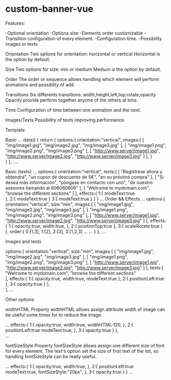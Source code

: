 # custom-banner-vue
Features:

-Optional orientation
-Optiona size
-Elements order customizable
-Transition configuration of every element.
-Configuration time.
-Possibility images or texts

Orientation
Two options for orientation: horizontal or vertical
Horizontal is the option by default.

Size
Two options for size: min or medium
Medium is the option by default.

Order
The order or sequence allows handling which element will perform animations and possiblity of add.

Transitions
Six differents transitions: 
width,height,left,top,rotate,opacity
Opacity provide perform together anyone of the others at time.

Time
Configuration of time between one animation and the next.

Images/Texts
Possibility of texts improving performance.

Template
<template>
    <div>
	<Banner :options="options"></Banner>
    </div>
</template>

Basic
...
data() {
  return {
	  options:{
	    orientation:"vertical",
	    images:[
	      [
	        "img/image1.jpg",
          "img/image2.jpg",
          "img/image3.jpg"
	      ],
	      [
	        "img/image1.png",
          "img/image2.png",
          "img/image3.png"
	      ],
	      [
	        "http://www.server/image1.jpg",
          "http://www.server/image2.jpg",
          "http://www.server/image3.jpg"
	      ]
	    ],
    }	
  }
},
....

Basic (texts)
...
options:{
    orientation:"vertical",
    texts:[
      [
	      "Regístrese ahora y obtendrá",
        "un cupón de descuento de 5€",
        "en su próxima compra"
      ],
      [
 		    "Si desea más información",
        "póngase en contacto con uno",
        "de nuestro asesores llamando al 606060606"
      ],
      [
	      "Welcome to mydomain.com",
	      "browse the different sections"
      ]
    ],
    effects:{
      1:{
	        modeText:true	
      },
      2:{
	        modeText:true
      }
      3:{
          modeText:true
      }
    }
}
...
Order && Effects
...
options:{
    orientation:"vertical",
    size:"min",
	  images:[
	    [
	      "img/image1.jpg",
        "img/image2.jpg",
        "img/image3.jpg"
	    ],
	    [
	      "img/image1.png",
        "img/image2.png",
        "img/image3.png"
	    ],
	    [
	      "http://www.server/image1.jpg",
        "http://www.server/image2.jpg",
        "http://www.server/image3.jpg"
	    ]
	  ],
    effects:{
      1:{
        opacity:true,
        width:true,
      },
      2:{
        positionTop:true
      },
      3:{
        scaleRotate:true
      }
    },
    order:{
      0:[1,3],
      1:[2],
      2:[3],
      3:[1,2,3]
	    ...
	    ...
    }
},
...

Images and texts

options:{
    orientation:"vertical",
    size:"min",
	  images:[
	    [
	      "img/image1.jpg",
        "img/image2.jpg",
        "img/image3.jpg"
	    ],
	    [
	      "img/image1.png",
        "img/image2.png",
        "img/image3.png"
	    ],
	    [
	      "http://www.server/image1.jpg",
        "http://www.server/image2.jpg",
        "http://www.server/image3.jpg"
	    ]
	],
	texts:[
	     "Welcome to mydomain.com",
	     "browse the different sections"	    
	],
  effects:{
    1:{
      opacity:true,
      width:true,
      modeText:true
    },
    2:{
      positionLeft:true	    
    },
    3:{
      opacity:true
    }
  },        
},
...

Other options

widthHTML
Property widthHTML allows assign attribute width of image can be useful some times for to reduce the image.

...
effects:{
  1:{
    opacity:true,
    width:true,
	  widthHTML:120,
  },
  2:{
    positionLeft:true
	  modeText:true,
  },
  3:{
    opacity:true
  }
},     
...

fontSizeStyle
Property fontSizeStyle allows assign one different size of font for every element. The text's option set the size
of first text of the list, so handling fontSizeStyle can be really useful.

...
effects:{
  1:{
    opacity:true,
    width:true,
  },
  2:{
    positionLeft:true
	  modeText:true,
	  fontSizeStyle:"20px",
  },
  3:{
    opacity:true
  }
}
...
